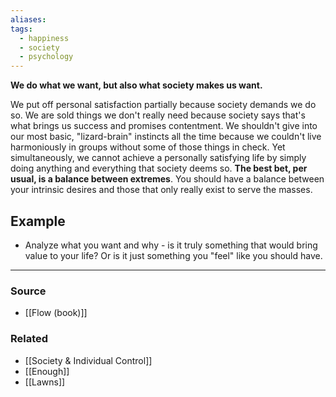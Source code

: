 ```yaml
---
aliases: 
tags:
  - happiness
  - society
  - psychology
---
```

**We do what we want, but also what society makes us want.**

We put off personal satisfaction partially because society demands we do so. We are sold things we don't really need because society says that's what brings us success and promises contentment. We shouldn't give into our most basic, "lizard-brain" instincts all the time because we couldn't live harmoniously in groups without some of those things in check. Yet simultaneously, we cannot achieve a personally satisfying life by simply doing anything and everything that society deems so. **The best bet, per usual, is a balance between extremes**. You should have a balance between your intrinsic desires and those that only really exist to serve the masses.

## Example

- Analyze what you want and why - is it truly something that would bring value to your life? Or is it just something you "feel" like you should have.

---

### Source
- [[Flow (book)]]

### Related
- [[Society & Individual Control]] 
- [[Enough]] 
- [[Lawns]]